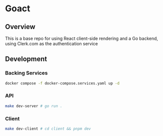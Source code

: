 # Goact

## Overview

This is a base repo for using React client-side rendering and a Go backend,
using Clerk.com as the authentication service

## Development

### Backing Services

```sh
docker compose -f docker-compose.services.yaml up -d
```

### API

```sh
make dev-server # go run .
```

### Client

```sh
make dev-client # cd client && pnpm dev
```
